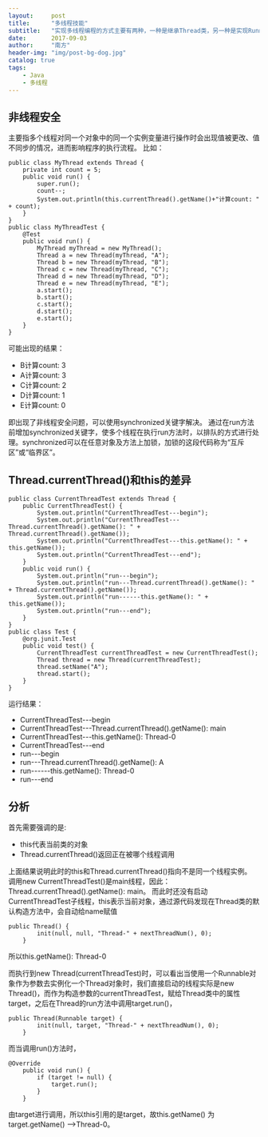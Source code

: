 ```yaml
---
layout:     post
title:      "多线程技能"
subtitle:   "实现多线程编程的方式主要有两种，一种是继承Thread类，另一种是实现Runnable接口。"
date:       2017-09-03
author:     "南方"
header-img: "img/post-bg-dog.jpg"
catalog: true
tags:
    - Java
    - 多线程
---
```


## 非线程安全
主要指多个线程对同一个对象中的同一个实例变量进行操作时会出现值被更改、值不同步的情况，进而影响程序的执行流程。
比如：
```
public class MyThread extends Thread {
    private int count = 5;
    public void run() {
        super.run();
        count--;
        System.out.println(this.currentThread().getName()+"计算count: " + count);
    }
}
public class MyThreadTest {
    @Test
    public void run() {
        MyThread myThread = new MyThread();
        Thread a = new Thread(myThread, "A");
        Thread b = new Thread(myThread, "B");
        Thread c = new Thread(myThread, "C");
        Thread d = new Thread(myThread, "D");
        Thread e = new Thread(myThread, "E");
        a.start();
        b.start();
        c.start();
        d.start();
        e.start();
    }
}
```
可能出现的结果：

* B计算count: 3
* A计算count: 3
* C计算count: 2
* D计算count: 1
* E计算count: 0

即出现了非线程安全问题，可以使用synchronized关键字解决。
通过在run方法前增加synchronized关键字，使多个线程在执行run方法时，以排队的方式进行处理。synchronized可以在任意对象及方法上加锁，加锁的这段代码称为“互斥区”或“临界区”。

## Thread.currentThread()和this的差异
```
public class CurrentThreadTest extends Thread {
    public CurrentThreadTest() {
        System.out.println("CurrentThreadTest---begin");
        System.out.println("CurrentThreadTest---Thread.currentThread().getName(): " + Thread.currentThread().getName());
        System.out.println("CurrentThreadTest---this.getName(): " + this.getName());
        System.out.println("CurrentThreadTest---end");
    }
    public void run() {
        System.out.println("run---begin");
        System.out.println("run---Thread.currentThread().getName(): " + Thread.currentThread().getName());
        System.out.println("run------this.getName(): " + this.getName());
        System.out.println("run---end");
    }
}
public class Test {
    @org.junit.Test
    public void test() {
        CurrentThreadTest currentThreadTest = new CurrentThreadTest();
        Thread thread = new Thread(currentThreadTest);
        thread.setName("A");
        thread.start();
    }
}
```
运行结果：
* CurrentThreadTest---begin
* CurrentThreadTest---Thread.currentThread().getName(): main
* CurrentThreadTest---this.getName(): Thread-0
* CurrentThreadTest---end
* run---begin
* run---Thread.currentThread().getName(): A
* run------this.getName(): Thread-0
* run---end

## 分析
首先需要强调的是: 

* this代表当前类的对象
* Thread.currentThread()返回正在被哪个线程调用

上面结果说明此时的this和Thread.currentThread()指向不是同一个线程实例。
调用new CurrentThreadTest()是main线程，因此：Thread.currentThread().getName(): main。
而此时还没有启动CurrentThreadTest子线程，this表示当前对象，通过源代码发现在Thread类的默认构造方法中，会自动给name赋值
```
public Thread() {
        init(null, null, "Thread-" + nextThreadNum(), 0);
    }
```
所以this.getName(): Thread-0

而执行到new Thread(currentThreadTest)时，可以看出当使用一个Runnable对象作为参数去实例化一个Thread对象时，我们直接启动的线程实际是new Thread()，而作为构造参数的currentThreadTest，赋给Thread类中的属性target，之后在Thread的run方法中调用target.run()，
```
public Thread(Runnable target) {
        init(null, target, "Thread-" + nextThreadNum(), 0);
    }
```
而当调用run()方法时，
```
@Override
    public void run() {
        if (target != null) {
            target.run();
        }
    }
```
由target进行调用，所以this引用的是target，故this.getName() 为target.getName() -->Thread-0。
